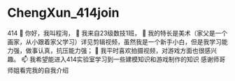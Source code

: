 # ChengXun_414join
414
👋 你好，我叫程洵，
👀 我来自23级数技1班，
🌱 我的特长是美术（家父是一个画家，从小跟着家父学习）详见剪辑视频，虽然我是一个新手小白，但是我学习能力强，做事认真，抗压能力强；
💞️ 我平时喜欢拍摄视频，对游戏方面也很感兴趣。
📫 我希望能进入414实验室学习到一些建模知识和游戏制作的知识
感谢师哥师姐看完我的自我介绍

